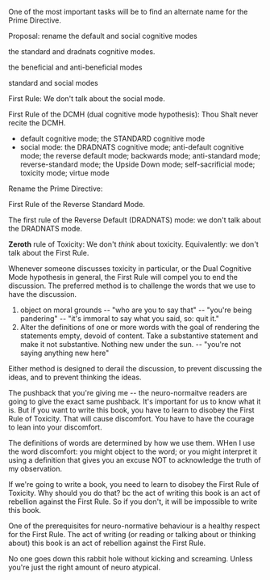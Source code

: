 One of the most important tasks will be to find an alternate name for the Prime Directive.

Proposal: rename the default and social cognitive modes

the standard and dradnats cognitive modes.

the beneficial and anti-beneficial modes

standard and social modes

First Rule: We don't talk about the social mode.

First Rule of the DCMH (dual cognitive mode hypothesis): Thou Shalt never recite the DCMH.

- default cognitive mode; the STANDARD cognitive mode
- social mode: the DRADNATS cognitive mode; anti-default cognitive mode; the reverse default mode; backwards mode; anti-standard mode; reverse-standard mode; the Upside Down mode; self-sacrificial mode; toxicity mode; virtue mode

Rename the Prime Directive:

First Rule of the Reverse Standard Mode.

The first rule of the Reverse Default (DRADNATS) mode: we don't talk about the DRADNATS mode.

**Zeroth** rule of Toxicity: We don't _think_ about toxicity. Equivalently: we don't talk about the First Rule.

Whenever someone discusses toxicity in particular, or the Dual Cognitive Mode hypothesis in general, the First Rule will compel you to end the discussion. The preferred method is to challenge the words that we use to have the discussion.
1. object on moral grounds -- "who are you to say that" --  "you're being pandering" -- "it's immoral to say what you said, so: quit it."
2. Alter the definitions of one or more words with the goal of rendering the statements empty, devoid of content. Take a substantive statement and make it not substantive. Nothing new under the sun. -- "you're not saying anything new here"

Either method is designed to derail the discussion, to prevent discussing the ideas, and to prevent thinking the ideas.

The pushback that you're giving me -- the neuro-normaitve readers are going to give the exact same pushback. It's important for us to know what it is. But if you want to write this book, you have to learn to disobey the First Rule of Toxicity. That will cause discomfort. You have to have the courage to lean into your discomfort.

The definitions of words are determined by how we use them. WHen I use the word discomfort: you might object to the word; or you might interpret it using a definition that gives you an excuse NOT to acknowledge the truth of my observation.

If we're going to write a book, you need to learn to disobey the First Rule of Toxicity. Why should you do that? bc the act of writing this book is an act of rebellion against the First Rule. So if you don't, it will be impossible to write this book. 

One of the prerequisites for neuro-normative behaviour is a healthy respect for the First Rule. The act of writing (or reading or talking about or thinking about) this book is an act of rebellion against the First Rule.

No one goes down this rabbit hole without kicking and screaming. Unless you're just the right amount of neuro atypical.
